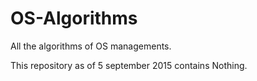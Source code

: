 # OS-Algorithms
All the algorithms of OS managements.

This repository as of 5 september 2015 contains
Nothing.
